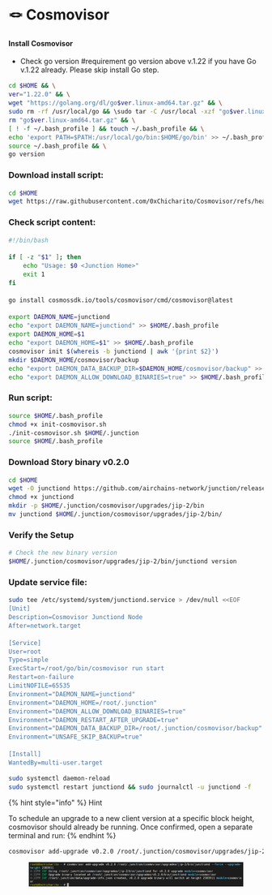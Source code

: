 # 🪢 Cosmovisor

#### Install Cosmovisor <a href="#install-cosmovisor" id="install-cosmovisor"></a>

* Check go version #requirement go version above v.1.22 if you have Go v.1.22 already. Please skip install Go step.

```bash
cd $HOME && \
ver="1.22.0" && \
wget "https://golang.org/dl/go$ver.linux-amd64.tar.gz" && \
sudo rm -rf /usr/local/go && \sudo tar -C /usr/local -xzf "go$ver.linux-amd64.tar.gz" && \
rm "go$ver.linux-amd64.tar.gz" && \
[ ! -f ~/.bash_profile ] && touch ~/.bash_profile && \
echo 'export PATH=$PATH:/usr/local/go/bin:$HOME/go/bin' >> ~/.bash_profile && \
source ~/.bash_profile && \
go version
```

### Download install script:

```bash
cd $HOME
wget https://raw.githubusercontent.com/0xChicharito/Cosmovisor/refs/heads/main/init-cosmovisor.sh
```

### Check script content:

```bash
#!/bin/bash

if [ -z "$1" ]; then
    echo "Usage: $0 <Junction Home>"
    exit 1
fi

go install cosmossdk.io/tools/cosmovisor/cmd/cosmovisor@latest

export DAEMON_NAME=junctiond
echo "export DAEMON_NAME=junctiond" >> $HOME/.bash_profile
export DAEMON_HOME=$1
echo "export DAEMON_HOME=$1" >> $HOME/.bash_profile
cosmovisor init $(whereis -b junctiond | awk '{print $2}')
mkdir $DAEMON_HOME/cosmovisor/backup
echo "export DAEMON_DATA_BACKUP_DIR=$DAEMON_HOME/cosmovisor/backup" >> $HOME/.bash_profile
echo "export DAEMON_ALLOW_DOWNLOAD_BINARIES=true" >> $HOME/.bash_profile
```

### Run script:

```bash
source $HOME/.bash_profile
chmod +x init-cosmovisor.sh
./init-cosmovisor.sh $HOME/.junction
source $HOME/.bash_profile
```

### **Download Story binary v0.2.0**

```bash
cd $HOME
wget -O junctiond https://github.com/airchains-network/junction/releases/download/v0.2.0/junctiond-linux-amd64
chmod +x junctiond
mkdir -p $HOME/.junction/cosmovisor/upgrades/jip-2/bin
mv junctiond $HOME/.junction/cosmovisor/upgrades/jip-2/bin/
```

### **Verify the Setup**

```bash
# Check the new binary version
$HOME/.junction/cosmovisor/upgrades/jip-2/bin/junctiond version
```

### **Update service file:**

```bash
sudo tee /etc/systemd/system/junctiond.service > /dev/null <<EOF
[Unit]
Description=Cosmovisor Junctiond Node
After=network.target

[Service]
User=root
Type=simple
ExecStart=/root/go/bin/cosmovisor run start
Restart=on-failure
LimitNOFILE=65535
Environment="DAEMON_NAME=junctiond"
Environment="DAEMON_HOME=/root/.junction"
Environment="DAEMON_ALLOW_DOWNLOAD_BINARIES=true"
Environment="DAEMON_RESTART_AFTER_UPGRADE=true"
Environment="DAEMON_DATA_BACKUP_DIR=/root/.junction/cosmovisor/backup"
Environment="UNSAFE_SKIP_BACKUP=true"

[Install]
WantedBy=multi-user.target
```

```bash
sudo systemctl daemon-reload
sudo systemctl restart junctiond && sudo journalctl -u junctiond -f
```

{% hint style="info" %}
Hint

To schedule an upgrade to a new client version at a specific block height, cosmovisor should already be running. Once confirmed, open a separate terminal and run:
{% endhint %}

```bash
cosmovisor add-upgrade v0.2.0 /root/.junction/cosmovisor/upgrades/jip-2/bin/junctiond --force --upgrade-height 2383911
```

<figure><img src="../../../.gitbook/assets/Screenshot 2024-10-20 232333.png" alt=""><figcaption></figcaption></figure>
